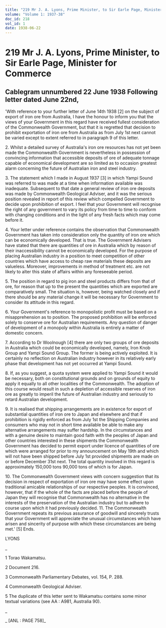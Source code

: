 ```yaml
---
title: "219 Mr J. A. Lyons, Prime Minister, to Sir Earle Page, Minister for Commerce"
volume: "Volume 1: 1937-38"
doc_id: 218
vol_id: 1
date: 1938-06-22
---
```


# 219 Mr J. A. Lyons, Prime Minister, to Sir Earle Page, Minister for Commerce

## Cablegram unnumbered 22 June 1938 Following letter dated June 22nd,

'With reference to your further letter of June 14th 1938 [2] on the subject of export of iron ore from Australia, I have the honour to inform you that the views of your Government in this regard have received fullest consideration of the Commonwealth Government, but that it is regretted that decision to prohibit exportation of iron ore from Australia as from July 1st next cannot be varied except to extent referred to in paragraph 9 of this letter.

2\. Whilst a detailed survey of Australia's iron ore resources has not yet been made the Commonwealth Government is nevertheless in possession of convincing information that accessible deposits of ore of adequate tonnage capable of economical development are so limited as to occasion greatest alarm concerning the future of Australian iron and steel industry.

3\. The statement which I made in August 1937 [3] in which Yampi Sound was referred to was made at a time when information available was inadequate. Subsequent to that date a general review of iron ore deposits was made by Commonwealth Geological Adviser, and it was the serious position revealed in report of this review which compelled Government to decide upon prohibition of export. I feel that your Government will recognise the right of any government to vary its policy from time to time to conform with changing conditions and in the light of any fresh facts which may come before it.

4\. Your letter under reference contains the observation that Commonwealth Government has taken into consideration only the quantity of iron ore which can be economically developed. That is true. The Government Advisers have stated that there are quantities of ore in Australia which by reason of their inaccessibility cannot be economically developed. For the purpose of placing Australian industry in a position to meet competition of other countries which have access to cheap raw materials these deposits are valueless. Moreover, improvements in method of treatment etc. are not likely to alter this state of affairs within any foreseeable period.

5\. The position in regard to pig iron and steel products differs from that of ore, for reason that up to the present the quantities which are exported are comparatively small. The situation is, however, being watched closely and if there should be any material change it will be necessary for Government to consider its attitude in this regard.

6\. Your Government's reference to monopolistic profit must be based on a misapprehension as to position. The proposed prohibition will be enforced solely to conserve ore for Australian requirements. Any question of danger of development of a monopoly within Australia is entirely a matter of domestic concern.

7\. According to Dr Woolnough [4] there are only two groups of ore deposits in Australia which could be economically developed, namely, Iron Knob Group and Yampi Sound Group. The former is being actively exploited. It is certainly no reflection on Australian industry however in its relatively early phase that development has not yet occurred at Yampi Sound.

8\. If, as you suggest, a quota system were applied to Yampi Sound it would be necessary, both on constitutional grounds and on grounds of equity to apply it equally to all other localities of the Commonwealth. The adoption of this course would result in such a depletion of accessible reserves of iron ore as greatly to imperil the future of Australian industry and seriously to retard Australian development.

9\. It is realised that shipping arrangements are in existence for export of substantial quantities of iron ore to Japan and elsewhere and that if prohibition is rigidly enforced as from July 1st the Shipping Companies and consumers who may not in short time available be able to make any alternative arrangements may suffer hardship. In the circumstances and with a genuine desire to maintain good faith with the peoples of Japan and other countries interested in these shipments the Commonwealth Government has decided to permit export under licence of quantities of ore which were arranged for prior to my announcement on May 19th and which will not have been shipped before July 1st provided shipments are made on or before December 31st next. The total quantity involved in this regard is approximately 150,000 tons 90,000 tons of which is for Japan.

10\. The Commonwealth Government views with concern suggestion that its decision in respect of exportation of iron ore may have some effect upon traditional amicable relationships of our respective peoples. It is convinced, however, that if the whole of the facts are placed before the people of Japan they will recognise that Commonwealth has no alternative in the interests of the preservation of the Australian industry but to adhere to course upon which it had previously decided. 11. The Commonwealth Government repeats its previous assurance of goodwill and sincerely trusts that your Government will appreciate the unusual circumstances which have arisen and sincerity of purpose with which these circumstances are being met.' [5] Ends.

LYONS

_

1 Torao Wakamatsu.

2 Document 216.

3 Commonwealth Parliamentary Debates, vol. 154, P. 288.

4 Commonwealth Geological Adviser.

5 The duplicate of this letter sent to Wakamatsu contains some minor textual variations (see AA : A981, Australia 90).

_

_ [ANL : PAGE 758]_
